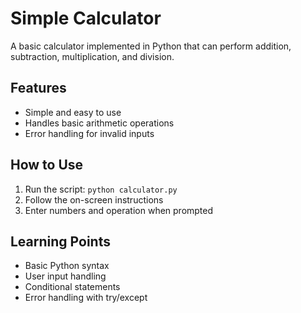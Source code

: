 # Simple Calculator

A basic calculator implemented in Python that can perform addition, subtraction, multiplication, and division.

## Features
- Simple and easy to use
- Handles basic arithmetic operations
- Error handling for invalid inputs

## How to Use
1. Run the script: `python calculator.py`
2. Follow the on-screen instructions
3. Enter numbers and operation when prompted

## Learning Points
- Basic Python syntax
- User input handling
- Conditional statements
- Error handling with try/except
